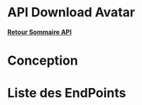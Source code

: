 # API Download Avatar

**[Retour Sommaire API](./00_Sommaire_API.md)**

# Conception

# Liste des EndPoints
